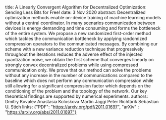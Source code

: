 title: A Linearly Convergent Algorithm for Decentralized Optimization: Sending Less Bits for Free!
date: 3 Nov 2020
abstract: Decentralized optimization methods enable on-device training of machine learning models without a central coordinator. In many scenarios communication between devices is energy demanding and time consuming and forms the bottleneck of the entire system. We propose a new randomized first-order method which tackles the communication bottleneck by applying randomized compression operators to the communicated messages. By combining our scheme with a new variance reduction technique that progressively throughout the iterations reduces the adverse effect of the injected quantization noise, we obtain the first scheme that converges linearly on strongly convex decentralized problems while using compressed communication only. We prove that our method can solve the problems without any increase in the number of communications compared to the baseline which does not perform any communication compression while still allowing for a significant compression factor which depends on the conditioning of the problem and the topology of the network. Our key theoretical findings are supported by numerical experiments.
authors:    Dmitry Kovalev
            Anastasia Koloskova
            Martin Jaggi
            Peter Richtárik
            Sebastian U. Stich
links: {"PDF": "https://arxiv.org/pdf/2011.01697", "arXiv" : "https://arxiv.org/abs/2011.01697"}